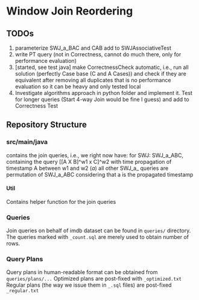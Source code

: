 # Window Join Reordering 

## TODOs 

1. parameterize SWJ_a_BAC and CAB add to SWJAssociativeTest
2. write PT query (not in Correctness, cannot do much there, only for performance evaluation)
2. [started, see test java] make CorrectnessCheck automatic, i.e., run all solution (perfectly Case base (C and A Cases)) and check if they are equivalent after removing all duplicates that is no performance evaluation so it can be heavy and only tested local 
2. Investigate algorithms approach in python folder and implement it. Test for longer queries (Start 4-way Join would be fine I guess) and add to Correctness Test

## Repository Structure 

### src/main/java
contains the join queries, i.e., we right now have: 
for SWJ: 
SWJ_a_ABC, containing the query [[A X B]^w1 x C]^w2 with time propagation of timestamp A between w1 and w2 (_a_)
all other SWJ_a_ queries are permutation of SWJ_a_ABC considering that a is the propagated timestamp

#### Util 
Contains helper function for the join queries


### Queries

Join queries on behalf of imdb dataset can be found in `queries/` directory.
The queries marked with `_count.sql` are merely used to obtain number of rows.

### Query Plans

Query plans in human-readable format can be obtained from `queries/plans/...`
Optimized plans are post-fixed with `_optimized.txt`
Regular plans (the way we issue them in `_.sql` files) are post-fixed `_regular.txt`
